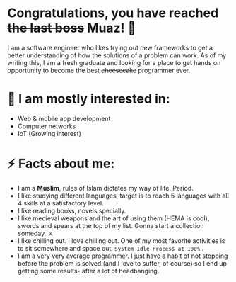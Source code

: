# Congratulations, you have reached ~~the last boss~~ Muaz! 🥴

I am a software engineer who likes trying out new frameworks to get a better understanding of how the solutions of a problem can work.
As of my writing this, I am a fresh graduate and looking for a place to get hands on opportunity to become the best ~~cheesecake~~ programmer ever. 

# 🤔 I am mostly interested in:
 - Web & mobile app development
 - Computer networks
 - IoT (Growing interest)

# ⚡ Facts about me: 
 - I am a **Muslim**, rules of Islam dictates my way of life. Period.
 - I like studying different languages, target is to reach 5 languages with all 4 skills at a satisfactory level.
 - I like reading books, novels specially.
 - I like medieval weapons and the art of using them (HEMA is cool), swords and spears at the top of my list. Gonna start a collection someday. ⚔️
 - I like chilling out. I love chilling out. One of my most favorite activities is to sit somewhere and space out, `System Idle Process at 100%` .
 - I am a very very average programmer. I just have a habit of not stopping before the problem is solved (and I love to suffer, of course) so I end up getting some results- after a lot of headbanging.
